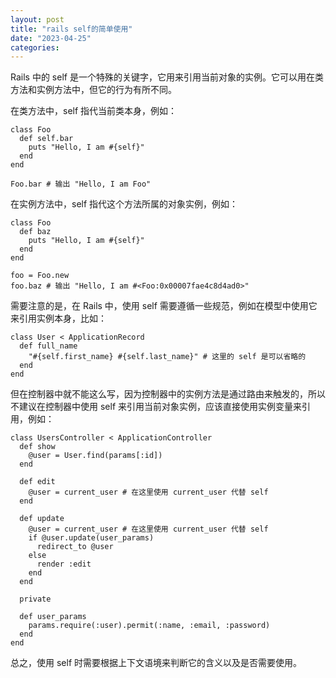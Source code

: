```yaml
---
layout: post
title: "rails self的简单使用"
date: "2023-04-25"
categories: 
---
```

<p>Rails 中的 self 是一个特殊的关键字，它用来引用当前对象的实例。它可以用在类方法和实例方法中，但它的行为有所不同。</p>

<p>在类方法中，self 指代当前类本身，例如：</p>

<pre>
<code>class Foo
  def self.bar
    puts &quot;Hello, I am #{self}&quot;
  end
end

Foo.bar # 输出 &quot;Hello, I am Foo&quot;</code></pre>

<p>在实例方法中，self 指代这个方法所属的对象实例，例如：</p>

<pre>
<code>class Foo
  def baz
    puts &quot;Hello, I am #{self}&quot;
  end
end

foo = Foo.new
foo.baz # 输出 &quot;Hello, I am #&lt;Foo:0x00007fae4c8d4ad0&gt;&quot;</code></pre>

<p>需要注意的是，在 Rails 中，使用 self 需要遵循一些规范，例如在模型中使用它来引用实例本身，比如：</p>

<pre>
<code>class User &lt; ApplicationRecord
  def full_name
    &quot;#{self.first_name} #{self.last_name}&quot; # 这里的 self 是可以省略的
  end
end</code></pre>

<p>但在控制器中就不能这么写，因为控制器中的实例方法是通过路由来触发的，所以不建议在控制器中使用 self 来引用当前对象实例，应该直接使用实例变量来引用，例如：</p>

<pre>
<code>class UsersController &lt; ApplicationController
  def show
    @user = User.find(params[:id])
  end

  def edit
    @user = current_user # 在这里使用 current_user 代替 self
  end

  def update
    @user = current_user # 在这里使用 current_user 代替 self
    if @user.update(user_params)
      redirect_to @user
    else
      render :edit
    end
  end

  private

  def user_params
    params.require(:user).permit(:name, :email, :password)
  end
end</code></pre>

<p>总之，使用 self 时需要根据上下文语境来判断它的含义以及是否需要使用。</p>

